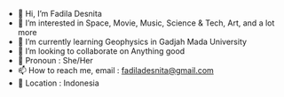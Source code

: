 - 👋 Hi, I’m Fadila Desnita
- 👀 I’m interested in Space, Movie, Music, Science & Tech, Art, and a lot more
- 🌱 I’m currently learning Geophysics in Gadjah Mada University
- 💞️ I’m looking to collaborate on Anything good
- 💋 Pronoun : She/Her
- 📫 How to reach me, email : fadiladesnita@gmail.com
- 👑 Location : Indonesia
<!---
fadiladn/fadiladn is a ✨ special ✨ repository because its `README.md` (this file) appears on your GitHub profile.
You can click the Preview link to take a look at your changes.
--->
